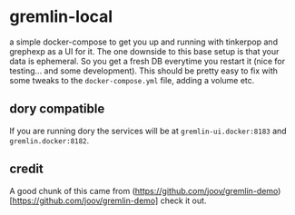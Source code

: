 # gremlin-local

a simple docker-compose to get you up and running with tinkerpop and grephexp as
a UI for it. The one downside to this base setup is that your data is ephemeral.
So you get a fresh DB everytime you restart it (nice for testing... and some 
development). This should be pretty easy to fix with some tweaks to the
`docker-compose.yml` file, adding a volume etc.

## dory compatible

If you are running dory the services will be at `gremlin-ui.docker:8183` and 
`gremlin.docker:8182`.

## credit

A good chunk of this came from (https://github.com/joov/gremlin-demo)[https://github.com/joov/gremlin-demo]
check it out.